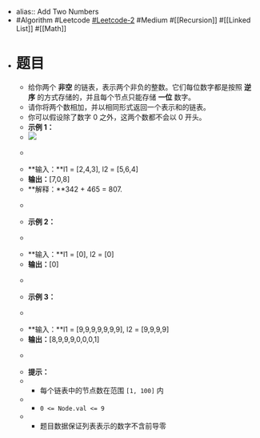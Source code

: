 - alias:: Add Two Numbers
- #Algorithm #Leetcode [#Leetcode-2](https://leetcode-cn.com/problems/add-two-numbers/) #Medium #[[Recursion]] #[[Linked List]] #[[Math]]
- # 题目
	- 给你两个 **非空** 的链表，表示两个非负的整数。它们每位数字都是按照 **逆序** 的方式存储的，并且每个节点只能存储 **一位** 数字。
	- 请你将两个数相加，并以相同形式返回一个表示和的链表。
	- 你可以假设除了数字 0 之外，这两个数都不会以 0 开头。
	- **示例 1：**
	- ![](https://assets.leetcode-cn.com/aliyun-lc-upload/uploads/2021/01/02/addtwonumber1.jpg)
	- ```
	- **输入：**l1 = [2,4,3], l2 = [5,6,4]
	- **输出：**[7,0,8]
	- **解释：**342 + 465 = 807.
	- ```
	- **示例 2：**
	- ```
	- **输入：**l1 = [0], l2 = [0]
	- **输出：**[0]
	- ```
	- **示例 3：**
	- ```
	- **输入：**l1 = [9,9,9,9,9,9,9], l2 = [9,9,9,9]
	- **输出：**[8,9,9,9,0,0,0,1]
	- ```
	- **提示：**
	- * 每个链表中的节点数在范围 `[1, 100]` 内
	- * `0 <= Node.val <= 9`
	- * 题目数据保证列表表示的数字不含前导零